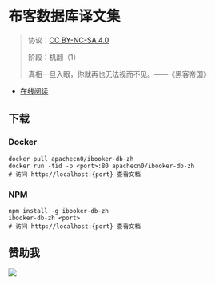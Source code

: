 <!--
    需要填充的占位符：
    
    README.md
    
        布客数据库译文集：文档中文名
        {nameEn}：文档英文名
        {urlEn}：文档原始链接
        bkdb：域名前缀
        飞龙：负责人名称
        wizardforcel：负责人 Github 用户名
        562826179：负责人 QQ
        ibooker-db-zh：ApacheCN 的 Github 仓库名称
        ibooker-db-zh：DockerHub 仓库名称
        ibooker-db-zh：PYPI 包名称
        ibooker-db-zh：NPM 包名称
    
    CNAME
    
        bkdb：域名前缀

    index.html
    
        布客数据库译文集：文档中文名
        #DAA520：显示颜色
        ibooker-db-zh：ApacheCN 的 Github 仓库名称

    asset/docsify-flygon-footer.js
    
        ibooker-db-zh：ApacheCN 的 Github 仓库名称
-->

# 布客数据库译文集

> 协议：[CC BY-NC-SA 4.0](http://creativecommons.org/licenses/by-nc-sa/4.0/)
> 
> 阶段：机翻（1）
> 
> 真相一旦入眼，你就再也无法视而不见。——《黑客帝国》

* [在线阅读](https://bkdb.flygon.net)

## 下载

### Docker

```
docker pull apachecn0/ibooker-db-zh
docker run -tid -p <port>:80 apachecn0/ibooker-db-zh
# 访问 http://localhost:{port} 查看文档
```

### NPM

```
npm install -g ibooker-db-zh
ibooker-db-zh <port>
# 访问 http://localhost:{port} 查看文档
```

## 赞助我

![](https://img-blog.csdnimg.cn/20200112005920729.png)
